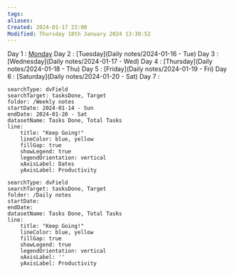 ```yaml
---
tags: 
aliases: 
Created: 2024-01-17 23:00
Modified: Thursday 18th January 2024 13:30:52
---
```



Day 1 :                [Monday]()
Day 2 :                [Tuesday](Daily notes/2024-01-16 - Tue)
Day 3 :                [Wednesday](Daily notes/2024-01-17 - Wed)
Day 4 :                [Thursday](Daily notes/2024-01-18 - Thu)
Day 5 :                [Friday](Daily notes/2024-01-19 - Fri)
Day 6 :                [Saturday](Daily notes/2024-01-20 - Sat)
Day 7 :                


```tracker
searchType: dvField
searchTarget: tasksDone, Target
folder: /Weekly notes 
startDate: 2024-01-14 - Sun
endDate: 2024-01-20 - Sat
datasetName: Tasks Done, Total Tasks
line:
    title: "Keep Going!"
    lineColor: blue, yellow
    fillGap: true
    showLegend: true
    legendOrientation: vertical
    xAxisLabel: Dates
    yAxisLabel: Productivity
```


```tracker
searchType: dvField
searchTarget: tasksDone, Target
folder: /Daily notes 
startDate:
endDate:
datasetName: Tasks Done, Total Tasks
line:
    title: "Keep Going!"
    lineColor: blue, yellow
    fillGap: true
    showLegend: true
    legendOrientation: vertical
    xAxisLabel: ''
    yAxisLabel: Productivity
```